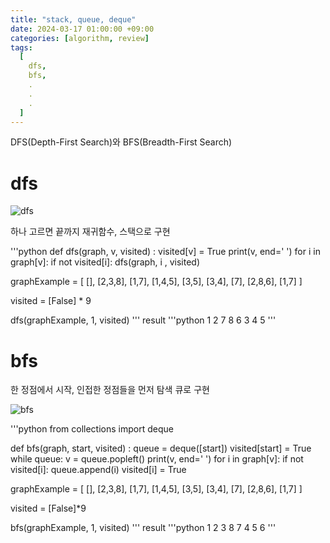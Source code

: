 ```yaml
---
title: "stack, queue, deque"
date: 2024-03-17 01:00:00 +09:00
categories: [algorithm, review]
tags:
  [
    dfs,
    bfs,
    .
    .
    .
  ]
---
```


DFS(Depth-First Search)와 BFS(Breadth-First Search)

# dfs

![dfs](https://velog.velcdn.com/images/gusdh2/post/39a06f87-7153-40c0-925d-2a3b52daeeab/image.gif)

하나 고르면 끝까지
재귀함수, 스택으로 구현

'''python
def dfs(graph, v, visited) :
    visited[v] = True
    print(v, end=' ')
    for i in graph[v]:
        if not visited[i]:
            dfs(graph, i , visited)

graphExample = [
    [],
    [2,3,8],
    [1,7],
    [1,4,5],
    [3,5],
    [3,4],
    [7],
    [2,8,6],
    [1,7]
]

visited = [False] * 9

dfs(graphExample, 1, visited)
'''
result
'''python
1 2 7 8 6 3 4 5
'''

# bfs

한 정점에서 시작, 인접한 정점들을 먼저 탐색
큐로 구현

![bfs](https://velog.velcdn.com/images/gusdh2/post/85667c54-7a99-4540-a9f9-8b283bc1e519/image.gif)

'''python
from collections import deque

def bfs(graph, start, visited) :
    queue = deque([start])
    visited[start] = True
    while queue:
        v = queue.popleft()
        print(v, end=' ')
        for i in graph[v]:
            if not visited[i]:
                queue.append(i)
                visited[i] = True


graphExample = [
    [],
    [2,3,8],
    [1,7],
    [1,4,5],
    [3,5],
    [3,4],
    [7],
    [2,8,6],
    [1,7]
]

visited = [False]*9

bfs(graphExample, 1, visited)
'''
result
'''python
1 2 3 8 7 4 5 6 
'''


